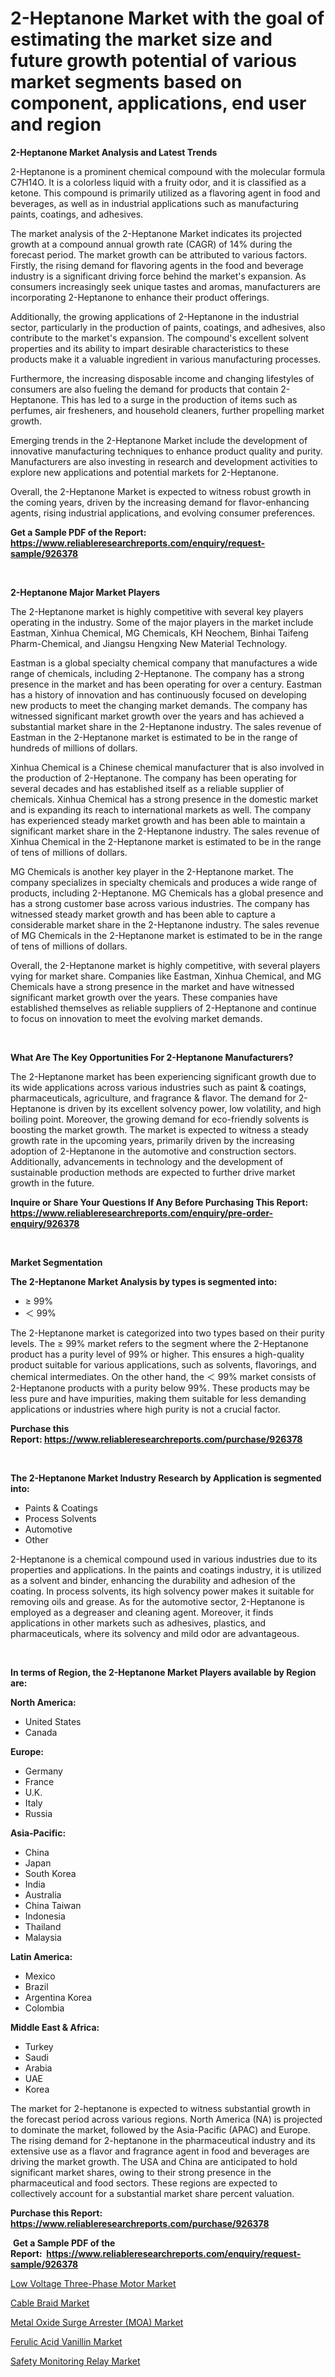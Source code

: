 <p><h1>2-Heptanone Market with the goal of estimating the market size and future growth potential of various market segments based on component, applications, end user and region</h1></p><p><strong>2-Heptanone Market Analysis and Latest Trends</strong></p>
<p><p>2-Heptanone is a prominent chemical compound with the molecular formula C7H14O. It is a colorless liquid with a fruity odor, and it is classified as a ketone. This compound is primarily utilized as a flavoring agent in food and beverages, as well as in industrial applications such as manufacturing paints, coatings, and adhesives.</p><p>The market analysis of the 2-Heptanone Market indicates its projected growth at a compound annual growth rate (CAGR) of 14% during the forecast period. The market growth can be attributed to various factors. Firstly, the rising demand for flavoring agents in the food and beverage industry is a significant driving force behind the market's expansion. As consumers increasingly seek unique tastes and aromas, manufacturers are incorporating 2-Heptanone to enhance their product offerings.</p><p>Additionally, the growing applications of 2-Heptanone in the industrial sector, particularly in the production of paints, coatings, and adhesives, also contribute to the market's expansion. The compound's excellent solvent properties and its ability to impart desirable characteristics to these products make it a valuable ingredient in various manufacturing processes.</p><p>Furthermore, the increasing disposable income and changing lifestyles of consumers are also fueling the demand for products that contain 2-Heptanone. This has led to a surge in the production of items such as perfumes, air fresheners, and household cleaners, further propelling market growth.</p><p>Emerging trends in the 2-Heptanone Market include the development of innovative manufacturing techniques to enhance product quality and purity. Manufacturers are also investing in research and development activities to explore new applications and potential markets for 2-Heptanone.</p><p>Overall, the 2-Heptanone Market is expected to witness robust growth in the coming years, driven by the increasing demand for flavor-enhancing agents, rising industrial applications, and evolving consumer preferences.</p></p>
<p><strong>Get a Sample PDF of the Report:&nbsp; <a href="https://www.reliableresearchreports.com/enquiry/request-sample/926378">https://www.reliableresearchreports.com/enquiry/request-sample/926378</a></strong></p>
<p>&nbsp;</p>
<p><strong>2-Heptanone Major Market Players</strong></p>
<p><p>The 2-Heptanone market is highly competitive with several key players operating in the industry. Some of the major players in the market include Eastman, Xinhua Chemical, MG Chemicals, KH Neochem, Binhai Taifeng Pharm-Chemical, and Jiangsu Hengxing New Material Technology. </p><p>Eastman is a global specialty chemical company that manufactures a wide range of chemicals, including 2-Heptanone. The company has a strong presence in the market and has been operating for over a century. Eastman has a history of innovation and has continuously focused on developing new products to meet the changing market demands. The company has witnessed significant market growth over the years and has achieved a substantial market share in the 2-Heptanone industry. The sales revenue of Eastman in the 2-Heptanone market is estimated to be in the range of hundreds of millions of dollars.</p><p>Xinhua Chemical is a Chinese chemical manufacturer that is also involved in the production of 2-Heptanone. The company has been operating for several decades and has established itself as a reliable supplier of chemicals. Xinhua Chemical has a strong presence in the domestic market and is expanding its reach to international markets as well. The company has experienced steady market growth and has been able to maintain a significant market share in the 2-Heptanone industry. The sales revenue of Xinhua Chemical in the 2-Heptanone market is estimated to be in the range of tens of millions of dollars.</p><p>MG Chemicals is another key player in the 2-Heptanone market. The company specializes in specialty chemicals and produces a wide range of products, including 2-Heptanone. MG Chemicals has a global presence and has a strong customer base across various industries. The company has witnessed steady market growth and has been able to capture a considerable market share in the 2-Heptanone industry. The sales revenue of MG Chemicals in the 2-Heptanone market is estimated to be in the range of tens of millions of dollars.</p><p>Overall, the 2-Heptanone market is highly competitive, with several players vying for market share. Companies like Eastman, Xinhua Chemical, and MG Chemicals have a strong presence in the market and have witnessed significant market growth over the years. These companies have established themselves as reliable suppliers of 2-Heptanone and continue to focus on innovation to meet the evolving market demands.</p></p>
<p>&nbsp;</p>
<p><strong>What Are The Key Opportunities For 2-Heptanone Manufacturers?</strong></p>
<p><p>The 2-Heptanone market has been experiencing significant growth due to its wide applications across various industries such as paint & coatings, pharmaceuticals, agriculture, and fragrance & flavor. The demand for 2-Heptanone is driven by its excellent solvency power, low volatility, and high boiling point. Moreover, the growing demand for eco-friendly solvents is boosting the market growth. The market is expected to witness a steady growth rate in the upcoming years, primarily driven by the increasing adoption of 2-Heptanone in the automotive and construction sectors. Additionally, advancements in technology and the development of sustainable production methods are expected to further drive market growth in the future.</p></p>
<p><strong>Inquire or Share Your Questions If Any Before Purchasing This Report: <a href="https://www.reliableresearchreports.com/enquiry/pre-order-enquiry/926378">https://www.reliableresearchreports.com/enquiry/pre-order-enquiry/926378</a></strong></p>
<p>&nbsp;</p>
<p><strong>Market Segmentation</strong></p>
<p><strong>The 2-Heptanone Market Analysis by types is segmented into:</strong></p>
<p><ul><li>≥ 99%</li><li>＜ 99%</li></ul></p>
<p><p>The 2-Heptanone market is categorized into two types based on their purity levels. The ≥ 99% market refers to the segment where the 2-Heptanone product has a purity level of 99% or higher. This ensures a high-quality product suitable for various applications, such as solvents, flavorings, and chemical intermediates. On the other hand, the ＜ 99% market consists of 2-Heptanone products with a purity below 99%. These products may be less pure and have impurities, making them suitable for less demanding applications or industries where high purity is not a crucial factor.</p></p>
<p><strong>Purchase this Report:&nbsp;<a href="https://www.reliableresearchreports.com/purchase/926378">https://www.reliableresearchreports.com/purchase/926378</a></strong></p>
<p>&nbsp;</p>
<p><strong>The 2-Heptanone Market Industry Research by Application is segmented into:</strong></p>
<p><ul><li>Paints & Coatings</li><li>Process Solvents</li><li>Automotive</li><li>Other</li></ul></p>
<p><p>2-Heptanone is a chemical compound used in various industries due to its properties and applications. In the paints and coatings industry, it is utilized as a solvent and binder, enhancing the durability and adhesion of the coating. In process solvents, its high solvency power makes it suitable for removing oils and grease. As for the automotive sector, 2-Heptanone is employed as a degreaser and cleaning agent. Moreover, it finds applications in other markets such as adhesives, plastics, and pharmaceuticals, where its solvency and mild odor are advantageous.</p></p>
<p>&nbsp;</p>
<p><strong>In terms of Region, the 2-Heptanone Market Players available by Region are:</strong></p>
<p>
    <p> <strong> North America: </strong>
        <ul>
            <li>United States</li>
            <li>Canada</li>
        </ul>
        </p> 
    <p> <strong> Europe: </strong>
        <ul>
            <li>Germany</li>
            <li>France</li>
            <li>U.K.</li>
            <li>Italy</li>
            <li>Russia</li>
        </ul>
        </p> 
    <p> <strong> Asia-Pacific: </strong>
        <ul>
            <li>China</li>
            <li>Japan</li>
            <li>South Korea</li>
            <li>India</li>
            <li>Australia</li>
            <li>China Taiwan</li>
            <li>Indonesia</li>
            <li>Thailand</li>
            <li>Malaysia</li>
        </ul>
        </p> 
    <p> <strong> Latin America: </strong>
        <ul>
            <li>Mexico</li>
            <li>Brazil</li>
            <li>Argentina Korea</li>
            <li>Colombia</li>
        </ul>
        </p> 
    <p> <strong> Middle East & Africa: </strong>
        <ul>
            <li>Turkey</li>
            <li>Saudi</li>
            <li>Arabia</li>
            <li>UAE</li>
            <li>Korea</li>
        </ul>
    </p>
    </p>
<p><p>The market for 2-heptanone is expected to witness substantial growth in the forecast period across various regions. North America (NA) is projected to dominate the market, followed by the Asia-Pacific (APAC) and Europe. The rising demand for 2-heptanone in the pharmaceutical industry and its extensive use as a flavor and fragrance agent in food and beverages are driving the market growth. The USA and China are anticipated to hold significant market shares, owing to their strong presence in the pharmaceutical and food sectors. These regions are expected to collectively account for a substantial market share percent valuation.</p></p>
<p><strong>Purchase this Report: <a href="https://www.reliableresearchreports.com/purchase/926378">https://www.reliableresearchreports.com/purchase/926378</a></strong></p>
<p>&nbsp;<strong>Get a Sample PDF of the Report:&nbsp;&nbsp;<a href="https://www.reliableresearchreports.com/enquiry/request-sample/926378">https://www.reliableresearchreports.com/enquiry/request-sample/926378</a></strong></p>
<p><strong></strong></p>
<p><p><a href="https://www.linkedin.com/pulse/low-voltage-three-phase-motor-market-size-2023-2030-global/">Low Voltage Three-Phase Motor Market</a></p><p><a href="https://medium.com/@timothychapman46/cable-braid-market-size-growth-forecast-2023-2030-9fe7c64b2ac2">Cable Braid Market</a></p><p><a href="https://www.linkedin.com/pulse/metal-oxide-surge-arrester-moa-market-research-report-unlocks/">Metal Oxide Surge Arrester (MOA) Market</a></p><p><a href="https://www.linkedin.com/pulse/ferulic-acid-vanillin-market-research-report-provides/">Ferulic Acid Vanillin Market</a></p><p><a href="https://medium.com/@reportmines/safety-monitoring-relay-market-size-growth-forecast-2023-2030-a81272173021">Safety Monitoring Relay Market</a></p></p>
